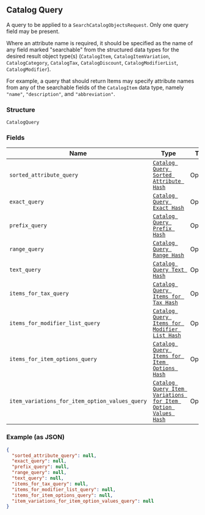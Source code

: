 ## Catalog Query

A query to be applied to a `SearchCatalogObjectsRequest`.
Only one query field may be present.

Where an attribute name is required, it should be specified as the name of any field
marked "searchable" from the structured data types for the desired result object type(s)
(`CatalogItem`, `CatalogItemVariation`, `CatalogCategory`, `CatalogTax`,
`CatalogDiscount`, `CatalogModifierList`, `CatalogModifier`).

For example, a query that should return Items may specify attribute names from
any of the searchable fields of the `CatalogItem` data type, namely
`"name"`, `"description"`, and `"abbreviation"`.

### Structure

`CatalogQuery`

### Fields

| Name | Type | Tags | Description |
|  --- | --- | --- | --- |
| `sorted_attribute_query` | [`Catalog Query Sorted Attribute Hash`]($m/CatalogQuerySortedAttribute) | Optional | - |
| `exact_query` | [`Catalog Query Exact Hash`]($m/CatalogQueryExact) | Optional | - |
| `prefix_query` | [`Catalog Query Prefix Hash`]($m/CatalogQueryPrefix) | Optional | - |
| `range_query` | [`Catalog Query Range Hash`]($m/CatalogQueryRange) | Optional | - |
| `text_query` | [`Catalog Query Text Hash`]($m/CatalogQueryText) | Optional | - |
| `items_for_tax_query` | [`Catalog Query Items for Tax Hash`]($m/CatalogQueryItemsForTax) | Optional | - |
| `items_for_modifier_list_query` | [`Catalog Query Items for Modifier List Hash`]($m/CatalogQueryItemsForModifierList) | Optional | - |
| `items_for_item_options_query` | [`Catalog Query Items for Item Options Hash`]($m/CatalogQueryItemsForItemOptions) | Optional | - |
| `item_variations_for_item_option_values_query` | [`Catalog Query Item Variations for Item Option Values Hash`]($m/CatalogQueryItemVariationsForItemOptionValues) | Optional | - |

### Example (as JSON)

```json
{
  "sorted_attribute_query": null,
  "exact_query": null,
  "prefix_query": null,
  "range_query": null,
  "text_query": null,
  "items_for_tax_query": null,
  "items_for_modifier_list_query": null,
  "items_for_item_options_query": null,
  "item_variations_for_item_option_values_query": null
}
```

